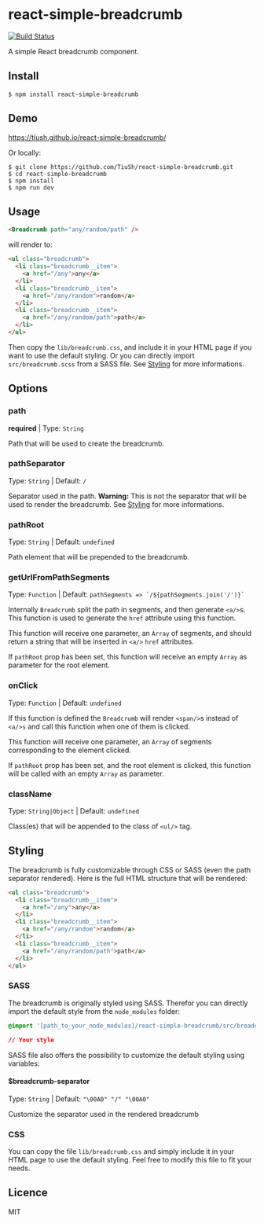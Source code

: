 # react-simple-breadcrumb
[![Build Status](https://travis-ci.org/TiuSh/react-simple-breadcrumb.svg?branch=master)](https://travis-ci.org/TiuSh/react-simple-breadcrumb)

A simple React breadcrumb component.

## Install

```
$ npm install react-simple-breadcrumb
```

## Demo

https://tiush.github.io/react-simple-breadcrumb/

Or locally:

```
$ git clone https://github.com/TiuSh/react-simple-breadcrumb.git
$ cd react-simple-breadcrumb
$ npm install
$ npm run dev
```

## Usage

```html
<Breadcrumb path="any/random/path" />
```
will render to:
```html
<ul class="breadcrumb">
  <li class="breadcrumb__item">
    <a href="/any">any</a>
  </li>
  <li class="breadcrumb__item">
    <a href="/any/random">random</a>
  </li>
  <li class="breadcrumb__item">
    <a href="/any/random/path">path</a>
  </li>
</ul>
```

Then copy the `lib/breadcrumb.css`, and include it in your HTML page if you want to
use the default styling. Or you can directly import `src/breadcrumb.scss` from a SASS
file. See [Styling](#styling) for more informations.

## Options

### path
**required** | Type: `String`

Path that will be used to create the breadcrumb.

### pathSeparator
Type: `String` | Default: `/`

Separator used in the path. **Warning:** This is not the separator that will be used to render
the breadcrumb. See [Styling](#styling) for more informations.

### pathRoot
Type: `String` | Default: `undefined`

Path element that will be prepended to the breadcrumb.

### getUrlFromPathSegments
Type: `Function` | Default: ``pathSegments => `/${pathSegments.join('/')}` ``

Internally `Breadcrumb` split the path in segments, and then generate `<a/>`s. This function
is used to generate the `href` attribute using this function.

This function will receive one parameter, an `Array` of segments, and should return a string that
will be inserted in `<a/>` `href` attributes.

If `pathRoot` prop has been set, this function will receive an empty `Array` as parameter for the
root element.

### onClick
Type: `Function` | Default: `undefined`

If this function is defined the `Breadcrumb` will render `<span/>`s instead of `<a/>s` and call
this function when one of them is clicked.

This function will receive one parameter, an `Array` of segments corresponding to the element
clicked.

If `pathRoot` prop has been set, and the root element is clicked, this function will be called with
an empty `Array` as parameter.

### className
Type: `String|Object` | Default: `undefined`

Class(es) that will be appended to the class of `<ul/>` tag.

## Styling

The breadcrumb is fully customizable through CSS or SASS (even the path separator rendered).
Here is the full HTML structure that will be rendered:

```html
<ul class="breadcrumb">
  <li class="breadcrumb__item">
    <a href="/any">any</a>
  </li>
  <li class="breadcrumb__item">
    <a href="/any/random">random</a>
  </li>
  <li class="breadcrumb__item">
    <a href="/any/random/path">path</a>
  </li>
</ul>
```

### SASS

The breadcrumb is originally styled using SASS. Therefor you can directly import the default style
from the `node_modules` folder:

```css
@import '[path_to_your_node_modules]/react-simple-breadcrumb/src/breadcrumb.scss';

// Your style
```

SASS file also offers the possibility to customize the default styling using variables:

#### $breadcrumb-separator
Type: `String` | Default: `"\00A0" "/" "\00A0"`

Customize the separator used in the rendered breadcrumb

### CSS

You can copy the file `lib/breadcrumb.css` and simply include it in your HTML page
to use the default styling. Feel free to modify this file to fit your needs.

## Licence

MIT
